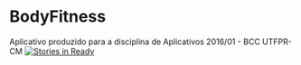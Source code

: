 # BodyFitness
Aplicativo produzido para a disciplina de Aplicativos 2016/01 - BCC UTFPR-CM
[![Stories in Ready](https://badge.waffle.io/paulobcosta/BodyFitness.png?label=ready&title=Ready)](http://waffle.io/paulobcosta/BodyFitness)
